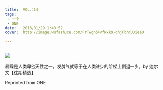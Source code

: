 ```yaml
---
title:	VOL.114
tags:
 - 一个
 - ONE
date:	2013/01/29 1:43:52
cover:	http://image.wufazhuce.com/FrTwgn54vfNxk9-dhjPbhfUJieaO

---
```

![](http://image.wufazhuce.com/FrTwgn54vfNxk9-dhjPbhfUJieaO)
---

暴躁是人类卑劣天性之一，发脾气就等于在人类进步的阶梯上倒退一步。by 达尔文【往期精选】
 
Reprinted from ONE
